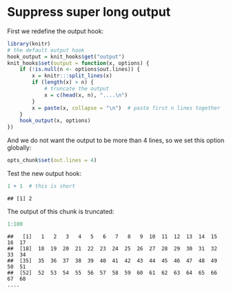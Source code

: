 # Suppress super long output

First we redefine the output hook:


```{.r .chunk-source}
library(knitr)
# the default output hook
hook_output = knit_hooks$get("output")
knit_hooks$set(output = function(x, options) {
    if (!is.null(n <- options$out.lines)) {
        x = knitr:::split_lines(x)
        if (length(x) > n) {
            # truncate the output
            x = c(head(x, n), "....\n")
        }
        x = paste(x, collapse = "\n")  # paste first n lines together
    }
    hook_output(x, options)
})
```

And we do not want the output to be more than 4 lines, so we set this option globally:


```{.r .chunk-source}
opts_chunk$set(out.lines = 4)
```

Test the new output hook:


```{.r .chunk-source}
1 + 1  # this is short
```

```{.chunk-output}
## [1] 2
```

The output of this chunk is truncated:


```{.r .chunk-source}
1:100
```

```{.chunk-output}
##   [1]   1   2   3   4   5   6   7   8   9  10  11  12  13  14  15  16  17
##  [18]  18  19  20  21  22  23  24  25  26  27  28  29  30  31  32  33  34
##  [35]  35  36  37  38  39  40  41  42  43  44  45  46  47  48  49  50  51
##  [52]  52  53  54  55  56  57  58  59  60  61  62  63  64  65  66  67  68
....
```
